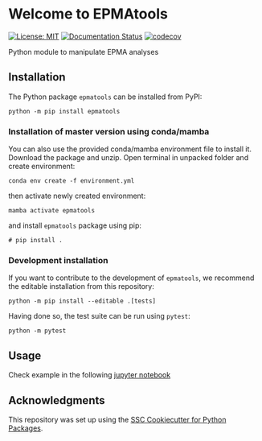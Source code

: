 # Welcome to EPMAtools

[![License: MIT](https://img.shields.io/badge/License-MIT-yellow.svg)](https://opensource.org/licenses/MIT)
[![Documentation Status](https://readthedocs.org/projects/epmatools/badge/)](https://epmatools.readthedocs.io/)
[![codecov](https://codecov.io/gh/ondrolexa/epmatools/graph/badge.svg?token=KTY1CYPJSF)](https://codecov.io/gh/ondrolexa/epmatools)

Python module to manipulate EPMA analyses

## Installation

The Python package `epmatools` can be installed from PyPI:

```
python -m pip install epmatools
```

### Installation of master version using conda/mamba

You can also use the provided conda/mamba environment file to install it. Download the package and unzip. Open terminal in unpacked folder and create environment:

```
conda env create -f environment.yml
```

then activate newly created environment:

```
mamba activate epmatools
```

and install `epmatools` package using pip:

```
# pip install .
```

### Development installation

If you want to contribute to the development of `epmatools`, we recommend
the editable installation from this repository:

```
python -m pip install --editable .[tests]
```

Having done so, the test suite can be run using `pytest`:

```
python -m pytest
```

## Usage

Check example in the following [jupyter notebook](https://nbviewer.org/github/ondrolexa/epmatools/blob/main/notebooks/demo.ipynb)

## Acknowledgments

This repository was set up using the [SSC Cookiecutter for Python Packages](https://github.com/ssciwr/cookiecutter-python-package).

